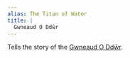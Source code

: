 ```yaml
---
alias: The Titan of Water
title: |
  Gwneaud O Ddŵr
---
```


Tells the story of the [Gwneaud O Ddŵr](Deities/Elemental%20Primordials/Gwneaud%20O%20Dd%C5%B5r.md).
